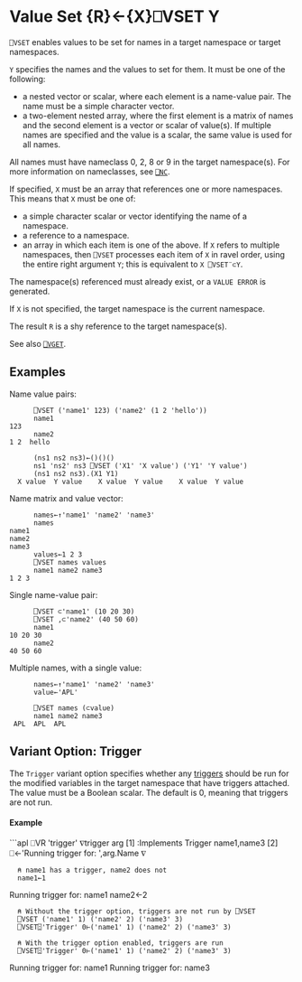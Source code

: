 <!-- Hidden search keywords -->
<div style="display: none;">
  ⎕VSET VSET
</div>

<h1 class="heading"><span class="name">Value Set</span> <span class="command">{R}←{X}⎕VSET Y</span></h1>

`⎕VSET` enables values to be set for names in a target namespace or target namespaces.

`Y` specifies the names and the values to set for them. It must be one of the following:

* a nested vector or scalar, where each element is a name-value pair. The name must be a simple character vector.
* a two-element nested array, where the first element is a matrix of names and the second element is a vector or scalar of value(s). If multiple names are specified and the value is a scalar, the same value is used for all names.

All names must have nameclass 0, 2, 8 or 9 in the target namespace(s). For more information on nameclasses, see [`⎕NC`](nc.md).

If specified, `X` must be an array that references one or more namespaces. This means that `X` must be one of:

* a simple character scalar or vector identifying the name of a namespace.
* a reference to a namespace.
* an array in which each item is one of the above. If `X` refers to multiple namespaces, then `⎕VSET` processes each item of `X` in ravel order, using the entire right argument `Y`; this is equivalent to `X ⎕VSET¨⊂Y`.

The namespace(s) referenced must already exist, or a `VALUE ERROR` is generated.

If `X` is not specified, the target namespace is the current namespace.

The result `R` is a shy reference to the target namespace(s).

See also [`⎕VGET`](vget.md).

## Examples

Name value pairs:

```apl
      ⎕VSET ('name1' 123) ('name2' (1 2 'hello'))
      name1
123
      name2
1 2  hello

      (ns1 ns2 ns3)←()()()
      ns1 'ns2' ns3 ⎕VSET ('X1' 'X value') ('Y1' 'Y value')
      (ns1 ns2 ns3).(X1 Y1)
  X value  Y value    X value  Y value    X value  Y value
```

Name matrix and value vector:

```apl
      names←↑'name1' 'name2' 'name3'
      names
name1
name2
name3
      values←1 2 3
      ⎕VSET names values
      name1 name2 name3
1 2 3
```

Single name-value pair:

```apl
      ⎕VSET ⊂'name1' (10 20 30)
      ⎕VSET ,⊂'name2' (40 50 60)
      name1
10 20 30
      name2
40 50 60
```

Multiple names, with a single value:

```apl
      names←↑'name1' 'name2' 'name3'
      value←'APL'

      ⎕VSET names (⊂value)
      name1 name2 name3
 APL  APL  APL
```
## Variant Option: Trigger

The `Trigger` variant option specifies whether any [triggers](../../../programming-reference-guide/triggers/triggers) should be run for the modified variables in the target namespace that have triggers attached.
The value must be a Boolean scalar. The default is 0, meaning that triggers are not run.

<h4 class="example">Example</h4>
```apl
      ⎕VR 'trigger'
     ∇trigger arg
[1]   :Implements Trigger name1,name3
[2]   ⎕←'Running trigger for: ',arg.Name
     ∇

      ⍝ name1 has a trigger, name2 does not
      name1←1
Running trigger for: name1
      name2←2

      ⍝ Without the trigger option, triggers are not run by ⎕VSET
      ⎕VSET ('name1' 1) ('name2' 2) ('name3' 3)
      ⎕VSET⍠'Trigger' 0⊢('name1' 1) ('name2' 2) ('name3' 3)

      ⍝ With the trigger option enabled, triggers are run
      ⎕VSET⍠'Trigger' 0⊢('name1' 1) ('name2' 2) ('name3' 3)
Running trigger for: name1
Running trigger for: name3
```
